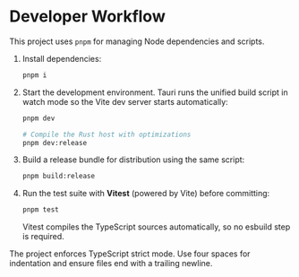 # Developer Workflow

This project uses `pnpm` for managing Node dependencies and scripts.

1. Install dependencies:

    ```sh
    pnpm i
    ```

2. Start the development environment. Tauri runs the unified build script in watch mode so the Vite dev server starts automatically:

    ```sh
    pnpm dev

    # Compile the Rust host with optimizations
    pnpm dev:release
    ```

3. Build a release bundle for distribution using the same script:

    ```sh
    pnpm build:release
    ```

4. Run the test suite with **Vitest** (powered by Vite) before committing:

    ```sh
    pnpm test
    ```

    Vitest compiles the TypeScript sources automatically, so no esbuild step is
    required.

The project enforces TypeScript strict mode. Use four spaces for indentation and ensure files end with a trailing newline.
